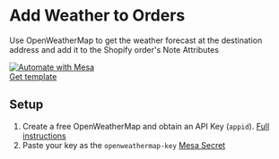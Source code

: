 # Add Weather to Orders
Use OpenWeatherMap to get the weather forecast at the destination address and add it to the Shopify order's Note Attributes

[![Automate with Mesa](https://www.getmesa.com/images/integrate.png)<br />Get template](https://getmesa.com/install/shoppad/mesa-templates/weather/order)

## Setup

1. Create a free OpenWeatherMap and obtain an API Key (`appid`). [Full instructions](https://openweathermap.org/appid)
2. Paste your key as the `openweathermap-key` [Mesa Secret](https://getmesa.com/go/secrets)
